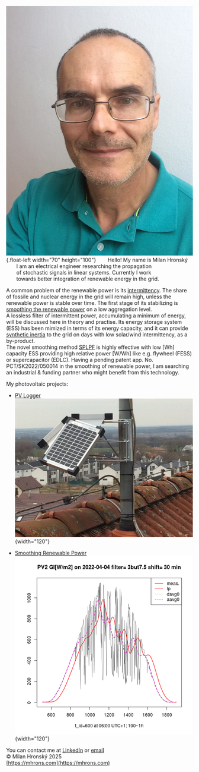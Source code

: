 
![Milan](img/Milan.jpg){.float-left width="70" height="100"}
&nbsp;&nbsp;&nbsp;&nbsp;&nbsp;&nbsp; Hello! My name is Milan Hronský  
&nbsp;&nbsp;&nbsp;&nbsp;&nbsp;&nbsp; I am an electrical engineer researching the propagation  
&nbsp;&nbsp;&nbsp;&nbsp;&nbsp;&nbsp; of stochastic signals in linear systems. Currently I work  
&nbsp;&nbsp;&nbsp;&nbsp;&nbsp;&nbsp; towards better integration of renewable energy in the grid.  

A common problem of the renewable power is its [intermittency](https://mhrons.github.io/pv_intermit/).
The share of fossile and nuclear energy in the grid will remain high, unless the renewable power is stable over time. The first stage of its stabilizing is [smoothing the renewable power](https://mhrons.github.io/pv_smooth/) on a low aggregation level.  
A lossless filter of intermittent power, accumulating a minimum of energy, will be discussed here in theory and practise. Its energy storage system (ESS) has been mimized in terms of its energy capacity, and it can provide [synthetic inertia](https://mhrons.github.io/pv_intermit/#smoothing-synthetic-inertia) to the grid on days with low solar/wind intermittency, as a by-product.  
The novel smoothing method [SPLPF](https://mhrons.github.io/splpf/) is highly effective with low [Wh] capacity ESS providing high relative power [W/Wh] like e.g. flywheel (FESS) or supercapacitor (EDLC). Having a pending patent app. No. PCT/SK2022/050014 in the smoothing of renewable power, I am searching an industrial & funding partner who might benefit from this technology.

My photovoltaic projects:

- [PV Logger](https://mhrons.github.io/pv_log/) &nbsp;&nbsp;&nbsp;&nbsp;&nbsp;&nbsp;&nbsp;&nbsp;&nbsp;&nbsp;&nbsp;&nbsp;&nbsp;&nbsp;&nbsp;&nbsp;&nbsp;&nbsp;&nbsp;&nbsp;&nbsp;&nbsp;&nbsp;&nbsp;&nbsp;&nbsp;&nbsp;&nbsp;&nbsp; ![PV Panels](img/PV_Panels.JPG){width="120"}  
  
- [Smoothing Renewable Power](https://mhrons.github.io/pv_smooth/) ![GI Smoothing](img/GI_PV2.3but7.5.2022-04-04.png){width="120"}

You can contact me at [LinkedIn](https://www.linkedin.com/in/milan-hronsky-76132224/) or [email](mailto:milan.hronsky@gmail.com)  
© Milan Hronský 2025  
[https://mhrons.com](https://mhrons.com)
